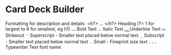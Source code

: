 # Card Deck Builder #


Formatting for description and details
<img src="" valign="top"/>
<h?> ... </h?>	Heading (?= 1 for largest to 6 for smallest, eg h1)
<b> ... </b>	Bold Text
<i> ... </i>	Italic Text
<u> ... </u>	Underline Text
<strike> ... </strike>	Strikeout
<sup> ... </sup>	Superscript - Smaller text placed below normal text
<sub> ... </sub>	Subscript - Smaller text placed below normal text
<small> ... </small>	Small - Fineprint size text
<tt> ... </tt>	Typewriter Text
<font name=Courier>font name</font>
